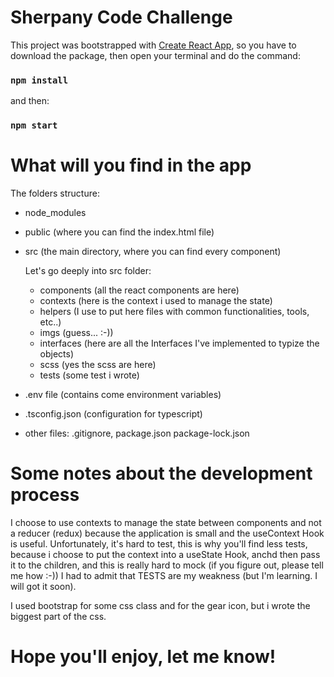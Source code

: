 # Sherpany Code Challenge

This project was bootstrapped with [Create React App](https://github.com/facebook/create-react-app), so you have to download the package, then open your terminal and do the command:

### `npm install`

and then:

### `npm start`

# What will you find in the app

The folders structure:

- node_modules
- public (where you can find the index.html file)
- src (the main directory, where you can find every component)
    
    Let's go deeply into src folder:
    
    - components (all the react components are here)
    - contexts (here is the context i used to manage the state)
    - helpers (I use to put here files with common functionalities, tools, etc..)
    - imgs (guess... :-))
    - interfaces (here are all the Interfaces I've implemented to typize the objects)
    - scss (yes the scss are here)
    - tests (some test i wrote)
    
- .env file (contains come environment variables)
- .tsconfig.json (configuration for typescript)
- other files: .gitignore, package.json package-lock.json

# Some notes about the development process

I choose to use contexts to manage the state between components and not a reducer (redux) because the application is small and the useContext Hook is useful.
Unfortunately, it's hard to test, this is why you'll find less tests, because i choose to put the context into a useState Hook, anchd then pass it to the children, and this is really hard to mock (if you figure out, please tell me how :-)) I had to admit that TESTS are my weakness (but I'm learning. I will got it soon).

I used bootstrap for some css class and for the gear icon, but i wrote the biggest part of the css.

# Hope you'll enjoy, let me know!
